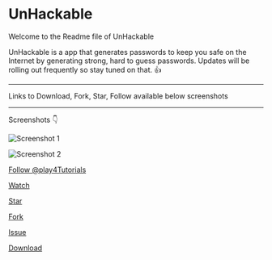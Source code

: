 # UnHackable

Welcome to the Readme file of UnHackable

UnHackable is a app that generates passwords to keep you safe on the Internet by generating strong, hard to guess passwords.
Updates will be rolling out frequently so stay tuned on that. :+1:
***
Links to Download, Fork, Star, Follow available below screenshots
***
Screenshots :point_down:

![Screenshot 1](https://cdn.discordapp.com/attachments/765166281334325300/767696254749769728/1.jpg)

![Screenshot 2](https://cdn.discordapp.com/attachments/765166281334325300/767696262144983050/2.jpg)

<a class="github-button" href="https://github.com/play4Tutorials" data-color-scheme="no-preference: dark; light: dark; dark: dark;" data-size="large" aria-label="Follow @play4Tutorials on GitHub">Follow @play4Tutorials</a>

<a class="github-button" href="https://github.com/play4Tutorials/UnHackable/subscription" data-color-scheme="no-preference: dark; light: dark; dark: dark;" data-icon="octicon-eye" data-size="large" aria-label="Watch play4Tutorials/UnHackable on GitHub">Watch</a>

<a class="github-button" href="https://github.com/play4Tutorials/UnHackable" data-color-scheme="no-preference: dark; light: dark; dark: dark;" data-icon="octicon-star" data-size="large" aria-label="Star play4Tutorials/UnHackable on GitHub">Star</a>

<a class="github-button" href="https://github.com/play4Tutorials/UnHackable/fork" data-color-scheme="no-preference: dark; light: dark; dark: dark;" data-icon="octicon-repo-forked" data-size="large" aria-label="Fork play4Tutorials/UnHackable on GitHub">Fork</a>

<a class="github-button" href="https://github.com/play4Tutorials/UnHackable/issues" data-color-scheme="no-preference: dark; light: dark; dark: dark;" data-icon="octicon-issue-opened" data-size="large" aria-label="Issue play4Tutorials/UnHackable on GitHub">Issue</a>

<a class="github-button" href="https://github.com/play4Tutorials/UnHackable/archive/master.zip" data-color-scheme="no-preference: dark; light: dark; dark: dark;" data-icon="octicon-download" data-size="large" aria-label="Download play4Tutorials/UnHackable on GitHub">Download</a>
